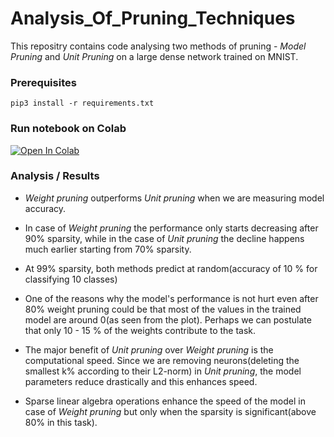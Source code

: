 # Analysis_Of_Pruning_Techniques

This repositry contains code analysing two methods of pruning - *Model Pruning* and *Unit Pruning* on a large dense network trained on MNIST.

### Prerequisites


```
pip3 install -r requirements.txt
```

### Run notebook on Colab

[![Open In Colab](https://colab.research.google.com/assets/colab-badge.svg)](https://colab.research.google.com/github/gowtham1997/Analysis_Of_Pruning_Techniques/blob/master/Network_Pruning.ipynb)

### Analysis / Results

- *Weight pruning* outperforms *Unit pruning* when we are measuring model accuracy.

- In case of *Weight pruning* the performance only starts decreasing after 90% sparsity, while in the case of *Unit pruning* the decline happens much earlier starting from 70% sparsity.

- At 99% sparsity, both methods predict at random(accuracy of 10 % for classifying 10 classes)

- One of the reasons why the model's performance is not hurt even after 80% weight pruning could be that most of the values in the trained model are around 0(as seen from the plot). Perhaps we can postulate that only 10 - 15 % of the weights contribute to the task.

- The major benefit of *Unit pruning* over *Weight pruning* is the computational speed. Since we are removing neurons(deleting the smallest k% according to their L2-norm) in *Unit pruning*, the model parameters reduce drastically and this enhances speed.

- Sparse linear algebra operations enhance the speed of the model in case of *Weight pruning* but only when the sparsity is significant(above 80% in this task).


